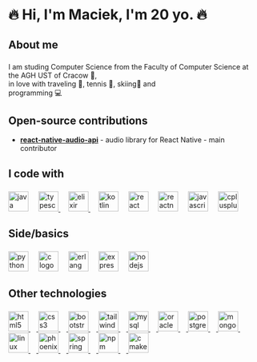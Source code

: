 <h1 align="left">🔥 Hi, I'm Maciek, I'm 20 yo. 🔥</h1>

###

<h2 align="left">About me</h2>

###

<p align="left">I am studing Computer Science from the Faculty of Computer Science at the AGH UST of Cracow 🏫,<br>in love with traveling 🛫,  tennis 🎾, skiing🎿 and <br>programming 💻 </p>

###

<h2 align="left">Open-source contributions</h2>

- [**react-native-audio-api**](https://github.com/software-mansion-labs/react-native-audio-api) - audio library for React Native - main contributor

###

<h2 align="left">I code with</h2>

###

<div align="left">
  <a href="https://www.java.com/pl/" target="_blank" rel="noreferrer"><img src="https://cdn.jsdelivr.net/gh/devicons/devicon/icons/java/java-original.svg" height="40" alt="java logo"  /></a>
  <img width="12" />
  <a href="https://www.typescriptlang.org/" target="_blank" rel="noreferrer"><img src="https://cdn.jsdelivr.net/gh/devicons/devicon/icons/typescript/typescript-original.svg" height="40" alt="typescript logo"  /> </a>
  <img width="12" />
  <a href="https://elixir-lang.org/" target="_blank" rel="noreferrer"><img src="https://cdn.jsdelivr.net/gh/devicons/devicon/icons/elixir/elixir-original.svg" height="40" alt="elixir logo"  /> </a>
  <img width="12" />
  <a href="https://kotlinlang.org/" target="_blank" rel="noreferrer"><img src="https://cdn.jsdelivr.net/gh/devicons/devicon@latest/icons/kotlin/kotlin-original.svg" height="40" alt="kotlin logo" /></a>
  <img width="12" />       
  <a href="https://react.dev/" target="_blank" rel="noreferrer"><img src="https://cdn.jsdelivr.net/gh/devicons/devicon/icons/react/react-original.svg" height="40" alt="react logo"  /></a>
  <img width="12" />
  <a href="https://reactnative.dev/" target="_blank" rel="noreferrer"><img src="https://cdn.jsdelivr.net/gh/devicons/devicon@latest/icons/react/react-original-wordmark.svg" height="40" alt="reactnative logo"  /></a>
  <img width="12" />
  <img src="https://cdn.jsdelivr.net/gh/devicons/devicon/icons/javascript/javascript-original.svg" height="40" alt="javascript logo"  />
  <img width="12" />
  <a href="https://cplusplus.com/" target="_blank" rel="noreferrer"><img src="https://cdn.jsdelivr.net/gh/devicons/devicon/icons/cplusplus/cplusplus-original.svg" height="40" alt="cplusplus logo"  /></a>
</div>

###

<h2 align="left">Side/basics</h2>

###

<div align="left">
  <a href="https://python.org/" target="_blank" rel="noreferrer"><img src="https://cdn.jsdelivr.net/gh/devicons/devicon/icons/python/python-original.svg" height="40" alt="python logo"  /></a>
  <img width="12" />
  <img src="https://cdn.jsdelivr.net/gh/devicons/devicon/icons/c/c-original.svg" height="40" alt="c logo"  />
  <img width="12" />
  <a href="https://erlang.org/" target="_blank" rel="noreferrer"><img src="https://cdn.jsdelivr.net/gh/devicons/devicon/icons/erlang/erlang-original.svg" height="40" alt="erlang logo"  /></a>
  <img width="12" />
  <a href="https://expressjs.com/" target="_blank" rel="noreferrer"><img src="https://cdn.jsdelivr.net/gh/devicons/devicon/icons/express/express-original.svg" height="40" alt="express logo"  /></a>
  <img width="12" />
  <a href="https://nodejs.org/" target="_blank" rel="noreferrer"><img src="https://cdn.jsdelivr.net/gh/devicons/devicon/icons/nodejs/nodejs-original.svg" height="40" alt="nodejs logo"  /></a>
</div>

###

<h2 align="left">Other technologies</h2>

###

<div align="left">
  <a href="https://www.java.com/pl/" target="_blank" rel="noreferrer"><img src="https://cdn.jsdelivr.net/gh/devicons/devicon/icons/html5/html5-original.svg" height="40" alt="html5 logo"  />
  <img width="12" />
  <a href="https://www.java.com/pl/" target="_blank" rel="noreferrer"><img src="https://cdn.jsdelivr.net/gh/devicons/devicon/icons/css3/css3-original.svg" height="40" alt="css3 logo"  />
  <img width="12" />
  <a href="https://www.java.com/pl/" target="_blank" rel="noreferrer"><img src="https://cdn.jsdelivr.net/gh/devicons/devicon/icons/bootstrap/bootstrap-original.svg" height="40" alt="bootstrap logo"  />
  <img width="12" />
  <a href="https://www.java.com/pl/" target="_blank" rel="noreferrer"><img src="https://cdn.jsdelivr.net/gh/devicons/devicon/icons/tailwindcss/tailwindcss-original-wordmark.svg" height="40" alt="tailwindcss logo"  />
  <img width="12" />
  <a href="https://www.java.com/pl/" target="_blank" rel="noreferrer"><img src="https://cdn.jsdelivr.net/gh/devicons/devicon/icons/mysql/mysql-original.svg" height="40" alt="mysql logo"  />
  <img width="12" />
  <a href="https://www.java.com/pl/" target="_blank" rel="noreferrer"><img src="https://cdn.jsdelivr.net/gh/devicons/devicon/icons/oracle/oracle-original.svg" height="40" alt="oracle logo"  />
  <img width="12" />
  <a href="https://www.java.com/pl/" target="_blank" rel="noreferrer"><img src="https://cdn.jsdelivr.net/gh/devicons/devicon/icons/postgresql/postgresql-original.svg" height="40" alt="postgresql logo"  />
  <img width="12" />
  <a href="https://www.java.com/pl/" target="_blank" rel="noreferrer"><img src="https://cdn.jsdelivr.net/gh/devicons/devicon/icons/mongodb/mongodb-original.svg" height="40" alt="mongodb logo"  />
  <img width="12" />
  <a href="https://www.java.com/pl/" target="_blank" rel="noreferrer"><img src="https://cdn.jsdelivr.net/gh/devicons/devicon/icons/linux/linux-original.svg" height="40" alt="linux logo"  />
  <img width="12" />
  <a href="https://www.java.com/pl/" target="_blank" rel="noreferrer"><img src="https://cdn.jsdelivr.net/gh/devicons/devicon/icons/phoenix/phoenix-original.svg" height="40" alt="phoenix logo"  />
  <img width="12" />
  <a href="https://www.java.com/pl/" target="_blank" rel="noreferrer"><img src="https://cdn.jsdelivr.net/gh/devicons/devicon/icons/spring/spring-original.svg" height="40" alt="spring logo"  />
  <img width="12" />
  <a href="https://www.java.com/pl/" target="_blank" rel="noreferrer"><img src="https://cdn.jsdelivr.net/gh/devicons/devicon@latest/icons/npm/npm-original-wordmark.svg" height="40" alt="npm logo"  />
  <img width="12" />
  <a href="https://www.java.com/pl/" target="_blank" rel="noreferrer"><img src="https://cdn.jsdelivr.net/gh/devicons/devicon@latest/icons/cmake/cmake-original-wordmark.svg" height="40" alt="cmake logo"  />
</div>

###

